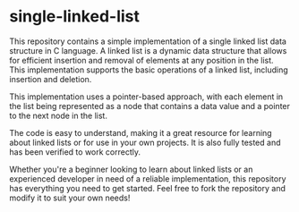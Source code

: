 # single-linked-list
This repository contains a simple implementation of a single linked list data structure in C language. A linked list is a dynamic data structure that allows for efficient insertion and removal of elements at any position in the list. This implementation supports the basic operations of a linked list, including insertion and deletion.

This implementation uses a pointer-based approach, with each element in the list being represented as a node that contains a data value and a pointer to the next node in the list.

The code is easy to understand, making it a great resource for learning about linked lists or for use in your own projects. It is also fully tested and has been verified to work correctly.

Whether you're a beginner looking to learn about linked lists or an experienced developer in need of a reliable implementation, this repository has everything you need to get started. Feel free to fork the repository and modify it to suit your own needs!
